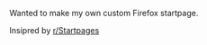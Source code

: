 Wanted to make my own custom Firefox startpage.

Insipred by [r/Startpages](https://www.reddit.com/r/startpages/)
